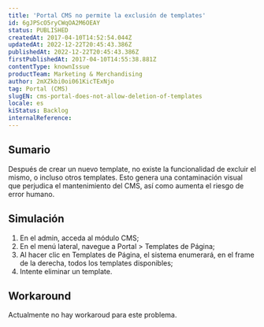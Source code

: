 ```yaml
---
title: 'Portal CMS no permite la exclusión de templates'
id: 6gJPScO5ryCWqOA2M6OEAY
status: PUBLISHED
createdAt: 2017-04-10T14:52:54.044Z
updatedAt: 2022-12-22T20:45:43.386Z
publishedAt: 2022-12-22T20:45:43.386Z
firstPublishedAt: 2017-04-10T14:55:38.881Z
contentType: knownIssue
productTeam: Marketing & Merchandising
author: 2mXZkbi0oi061KicTExNjo
tag: Portal (CMS)
slugEN: cms-portal-does-not-allow-deletion-of-templates
locale: es
kiStatus: Backlog
internalReference: 
---
```


## Sumario

Después de crear un nuevo template, no existe la funcionalidad de excluir el mismo, o incluso otros templates. Esto genera una contaminación visual que perjudica el mantenimiento del CMS, así como aumenta el riesgo de error humano.

## Simulación

1. En el admin, acceda al módulo CMS;
2. En el menú lateral, navegue a Portal > Templates de Página;
3. Al hacer clic en Templates de Página, el sistema enumerará, en el frame de la derecha, todos los templates disponibles;
4. Intente eliminar un template.

## Workaround

Actualmente no hay workaroud para este problema.

